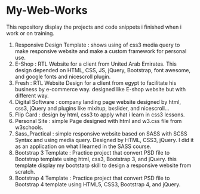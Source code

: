 # My-Web-Works
This repository display the projects and code snippets i finished when i work or on training.

1. Responsive Design Template : shows using of css3 media query to make responsive website and make a custom framework for personal use.
2. E-Shop : RTL Website for a client from United Arab Emirates. This design depended on HTML, CSS, JS, jQuery, Bootstrap, font awesome, and google fonts and nicescroll plugin.
3. Fresh : RTL Website Design for a client from egypt to facilitate his business by e-commerce way. designed like E-shop website but with different way.
4. Digital Software : company landing page website designed by html, css3, jQuery and plugins like mixitup, bxslider, and nicescroll...
5. Flip Card : design by html, css3 to apply what i learn in css3 lessons.
6. Personal Site : simple Page designed with html and w3.css file from w3schools.
7. Sass_Practical : simple responsive website based on SASS with SCSS Syntax and using media query. Designed by HTML, CSS3, jQuery.
I did it as an application on what I learned in the SASS course.
8. Bootstrap 3 Template : Practice project that convert PSD file to Bootstrap template using html, css3, Bootstrap 3, and jQuery. 
this template display my bootstarp skill to design a responsive website from scratch.
9. Bootstrap 4 Template : Practice project that convert PSD file to Bootstrap 4 template using HTML5, CSS3, Bootstrap 4, and jQuery.

